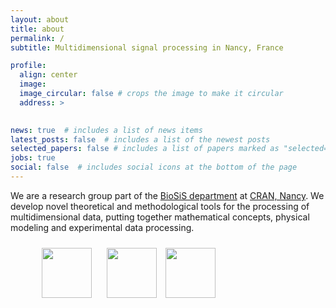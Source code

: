 ```yaml
---
layout: about
title: about
permalink: /
subtitle: Multidimensional signal processing in Nancy, France

profile:
  align: center
  image:
  image_circular: false # crops the image to make it circular
  address: >
    

news: true  # includes a list of news items
latest_posts: false  # includes a list of the newest posts
selected_papers: false # includes a list of papers marked as "selected={true}"
jobs: true
social: false  # includes social icons at the bottom of the page
---
```



We are a research group part of the <a href="http://www.cran.univ-lorraine.fr/francais/themes_rech/biosis/index.php">BioSiS department</a> at <a href="http://www.cran.univ-lorraine.fr/">CRAN, Nancy</a>. 
We develop novel theoretical and methodological tools for the processing of multidimensional data, putting together mathematical concepts, physical modeling and experimental data processing. 


<figure class="fourth">
  <img src="{{ site.url }}{{ site.baseurl }}/assets/logopic/Logo_CRAN.jpg" style="height: 80px; margin:10px">
  <img src="{{ site.url }}{{ site.baseurl }}/assets/logopic/Logo_CNRS.png" style="height: 80px;margin:10px">
  <img src="{{ site.url }}{{ site.baseurl }}/assets/logopic/Logo_UL.png" style="height: 80px">
</figure>
